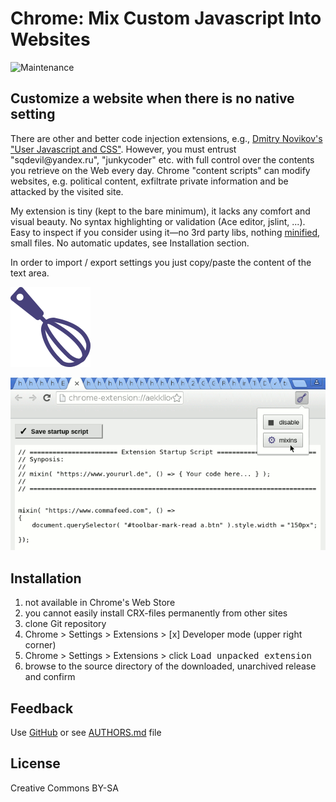 # Chrome: Mix Custom Javascript Into Websites

![Maintenance](https://img.shields.io/maintenance/yes/2018.svg)



## Customize a website when there is no native setting

There are other and better code injection extensions, e.g.,
[Dmitry Novikov's "User Javascript and CSS"](https://chrome.google.com/webstore/detail/user-javascript-and-css/nbhcbdghjpllgmfilhnhkllmkecfmpld?hl=en-US).
However, you must entrust "sqdevil<span></span>@yandex.ru", "junkycoder" etc. with full control over the contents you retrieve on the Web every day. Chrome "content scripts" can modify websites, e.g. political content, exfiltrate private information and be attacked by the visited site.

My extension is tiny (kept to the bare minimum), it lacks any comfort and visual beauty.
No syntax highlighting or validation (Ace editor, jslint, ...).
Easy to inspect if you consider using it—no 3rd party libs, nothing [minified](https://en.wikipedia.org/wiki/Minification_(programming)), small files.
No automatic updates, see Installation section.

In order to import / export settings you just copy/paste the content of the text area.


![Logo](image/icon128.png)

![Screenshot](image/screenshot-20180525.png)


## Installation

1. not available in Chrome's Web Store
2. you cannot easily install CRX-files permanently from other sites
3. clone Git repository
4. Chrome > Settings > Extensions > [x] Developer mode (upper right corner)
5. Chrome > Settings > Extensions > click <kbd>Load unpacked extension</kbd> 
6. browse to the source directory of the downloaded, unarchived release and confirm


## Feedback

Use [GitHub](https://github.com/andre-st/chrome-inject/issues) or see [AUTHORS.md](AUTHORS.md) file


## License

Creative Commons BY-SA

